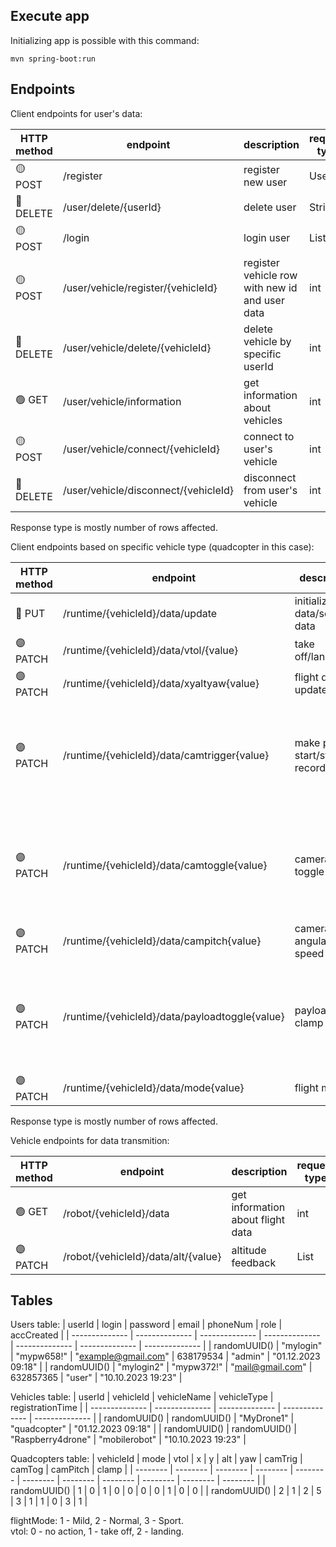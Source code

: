## Execute app

Initializing app is possible with this command:
```
mvn spring-boot:run
```

## Endpoints

Client endpoints for user's data:

| HTTP method | endpoint | description | request type | response type |
| -------------- | -------------- | -------------- | -------------- | -------------- |
| :yellow_circle: POST | /register | register new user | User | int |
| :red_circle: DELETE | /user/delete/{userId} | delete user | String | int |
| :yellow_circle: POST | /login | login user | List<String> | String |
| :yellow_circle: POST | /user/vehicle/register/{vehicleId} | register vehicle row with new id and user data | int | int |
| :red_circle: DELETE | /user/vehicle/delete/{vehicleId} | delete vehicle by specific userId | int | int |
| :green_circle: GET | /user/vehicle/information | get information about vehicles | int | List |
| :yellow_circle: POST | /user/vehicle/connect/{vehicleId} | connect to user's vehicle | int | int |
| :red_circle: DELETE | /user/vehicle/disconnect/{vehicleId} | disconnect from user's vehicle | int | int |

Response type is mostly number of rows affected. 

Client endpoints based on specific vehicle type (quadcopter in this case):

| HTTP method | endpoint | description | request type | response type |
| -------------- | -------------- | -------------- | -------------- | -------------- |
| :large_blue_circle: PUT | /runtime/{vehicleId}/data/update | initialize data/send all data | List<int> | int |
| :purple_circle: PATCH | /runtime/{vehicleId}/data/vtol/{value} | take off/landing | List<int> | int |
| :purple_circle: PATCH | /runtime/{vehicleId}/data/xyaltyaw{value}  | flight data update | List<int> | int |
| :purple_circle: PATCH | /runtime/{vehicleId}/data/camtrigger{value}  | make photo, start/stop recording | List<Object> | int |
| :purple_circle: PATCH | /runtime/{vehicleId}/data/camtoggle{value}  | camera/video toggle | List<Object> | int |
| :purple_circle: PATCH | /runtime/{vehicleId}/data/campitch{value}  | camera pitch angular speed | List<int> | int |
| :purple_circle: PATCH | /runtime/{vehicleId}/data/payloadtoggle{value}  | payload clamp on/off | List<Object> | int |
| :purple_circle: PATCH | /runtime/{vehicleId}/data/mode{value}  | flight mode | List<int> | int |

Response type is mostly number of rows affected. 

Vehicle endpoints for data transmition:

| HTTP method | endpoint | description | request type | response type |
| -------------- | -------------- | -------------- | -------------- | -------------- |
| :green_circle: GET | /robot/{vehicleId}/data | get information about flight data | int | List |
| :purple_circle: PATCH | /robot/{vehicleId}/data/alt/{value} | altitude feedback | List<int> | null |

## Tables

Users table:
| userId | login | password | email | phoneNum | role | accCreated |
| -------------- | -------------- | -------------- | -------------- | -------------- | -------------- | -------------- |
| randomUUID()  | "mylogin" | "mypw658!" | "example@gmail.com" | 638179534 | "admin" | "01.12.2023 09:18" |
| randomUUID()  | "mylogin2" | "mypw372!" | "mail@gmail.com" | 632857365 | "user" | "10.10.2023 19:23" |

Vehicles table:
| userId | vehicleId | vehicleName | vehicleType | registrationTime |
| -------------- | -------------- | -------------- | -------------- | -------------- |
| randomUUID()  | randomUUID() | "MyDrone1" | "quadcopter" | "01.12.2023 09:18" |
| randomUUID()  | randomUUID() | "Raspberry4drone" | "mobilerobot" | "10.10.2023 19:23" |

Quadcopters table:
| vehicleId | mode | vtol | x | y | alt | yaw | camTrig | camTog | camPitch | clamp |
| -------- | -------- | -------- | -------- | -------- | -------- | -------- | -------- | -------- | -------- | -------- |
| randomUUID() | 1 | 0 | 1 | 0 | 0 | 0 | 0 | 1 | 0 | 0 |
| randomUUID() | 2 | 1 | 2 | 5 | 3 | 1 | 1 | 0 | 3 | 1 |

flightMode: 1 - Mild, 2 - Normal, 3 - Sport.   
vtol: 0 - no action, 1 - take off, 2 - landing.
